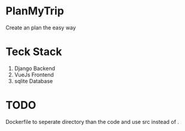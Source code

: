 # PlanMyTrip

Create an plan the easy way 

# Teck Stack

1. Django Backend
2. VueJs Frontend
3. sqlite Database

# TODO
Dockerfile to seperate directory than the code and use src instead of .